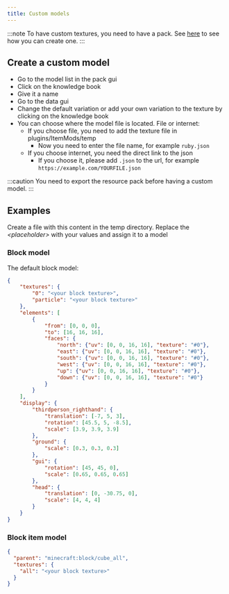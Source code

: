 ```yaml
---
title: Custom models
---
```


:::note To have custom textures, you need to have a pack. See [here](pack.md#create-a-pack) to see how you can create one.
:::

## Create a custom model

* Go to the model list in the pack gui
* Click on the knowledge book
* Give it a name
* Go to the data gui
* Change the default variation or add your own variation to the texture by clicking on the knowledge book
* You can choose where the model file is located. File or internet:
    * If you choose file, you need to add the texture file in plugins/ItemMods/temp
        * Now you need to enter the file name, for example `ruby.json`
    * If you choose internet, you need the direct link to the json
        * If you choose it, please add `.json` to the url, for example `https://example.com/YOURFILE.json`

:::caution You need to export the resource pack before having a custom model.
:::

## Examples

Create a file with this content in the temp directory. Replace the *\<placeholder\>* with your values and assign it to a model

### Block model

The default block model:

```json title="block.json"
{
	"textures": {
		"0": "<your block texture>",
		"particle": "<your block texture>"
	},
	"elements": [
		{
			"from": [0, 0, 0],
			"to": [16, 16, 16],
			"faces": {
				"north": {"uv": [0, 0, 16, 16], "texture": "#0"},
				"east": {"uv": [0, 0, 16, 16], "texture": "#0"},
				"south": {"uv": [0, 0, 16, 16], "texture": "#0"},
				"west": {"uv": [0, 0, 16, 16], "texture": "#0"},
				"up": {"uv": [0, 0, 16, 16], "texture": "#0"},
				"down": {"uv": [0, 0, 16, 16], "texture": "#0"}
			}
		}
	],
	"display": {
		"thirdperson_righthand": {
			"translation": [-7, 5, 3],
			"rotation": [45.5, 5, -8.5],
			"scale": [3.9, 3.9, 3.9]
		},
		"ground": {
			"scale": [0.3, 0.3, 0.3]
		},
		"gui": {
			"rotation": [45, 45, 0],
			"scale": [0.65, 0.65, 0.65]
		},
		"head": {
			"translation": [0, -30.75, 0],
			"scale": [4, 4, 4]
		}
	}
}

```

### Block item model

```json title="block_item.json"
{
  "parent": "minecraft:block/cube_all",
  "textures": {
    "all": "<your block texture>"
  }
}
```
